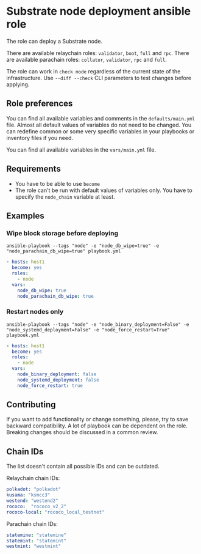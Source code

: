 # Substrate node deployment ansible role

The role can deploy a Substrate node.

There are available relaychain roles: `validator`, `boot`, `full` and `rpc`.
There are available parachain roles: `collator`, `validator`, `rpc` and `full`.
 
The role can work in `check mode` regardless of the current state of the infrastructure.
Use `--diff --check` CLI parameters to test changes before applying. 

## Role preferences


You can find all available variables and comments in the `defaults/main.yml` file.
Almost all default values of variables do not need to be changed.
You can redefine common or some very specific variables in your playbooks
or inventory files if you need.

You can find all available variables in the `vars/main.yml` file.

## Requirements

* You have to be able to use `become`
* The role can't be run with default values of variables only. You have to specify the `node_chain` variable
  at least.

## Examples

### Wipe block storage before deploying

`ansible-playbook --tags "node" -e "node_db_wipe=true" -e "node_parachain_db_wipe=true" playbook.yml`

```yaml
- hosts: host1
  become: yes
  roles:
    - node
  vars:
    node_db_wipe: true
    node_parachain_db_wipe: true
```

### Restart nodes only

`ansible-playbook --tags "node" -e "node_binary_deployment=False"
-e "node_systemd_deployment=False" -e "node_force_restart=True" playbook.yml`

```yaml
- hosts: host1
  become: yes
  roles:
    - node
  vars:
    node_binary_deployment: false
    node_systemd_deployment: false
    node_force_restart: true
```

## Contributing

If you want to add functionality or change something, please, try to save backward compatibility.
A lot of playbook can be dependent on the role. Breaking changes should
be discussed in a common review.

## Chain IDs

The list doesn't contain all possible IDs and can be outdated.

Relaychain chain IDs:
```yaml
polkadot: "polkadot"
kusama: "ksmcc3"
westend: "westend2"
rococo:  "rococo_v2_2"
rococo-local: "rococo_local_testnet"
```

Parachain chain IDs:
```yaml
statemine: "statemine"
statemint: "statemint"
westmint: "westmint"
```
